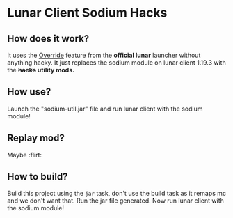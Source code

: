 # Lunar Client Sodium Hacks

## How does it work?

It uses the [Override](https://support.lunarclient.com/support/solutions/articles/60000752051-third-party-mods) feature from the **official lunar** launcher without anything hacky.
It just replaces the sodium module on lunar client 1.19.3 with the **~~hacks~~ utility mods.**

## How use?

Launch the "sodium-util.jar" file and run lunar client with the sodium module!

## Replay mod?

Maybe :flirt: 

## How to build?

Build this project using the `jar` task, don't use the build task as it remaps mc and we don't want that.
Run the jar file generated.
Now run lunar client with the sodium module!
